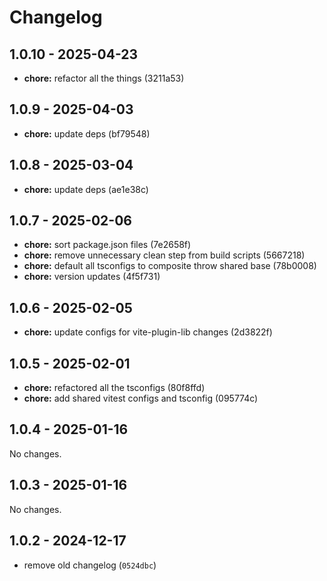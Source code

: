 # Changelog

## 1.0.10 - 2025-04-23

- __chore:__ refactor all the things (3211a53)

## 1.0.9 - 2025-04-03

- __chore:__ update deps (bf79548)

## 1.0.8 - 2025-03-04

- __chore:__ update deps (ae1e38c)

## 1.0.7 - 2025-02-06

- __chore:__ sort package.json files (7e2658f)
- __chore:__ remove unnecessary clean step from build scripts (5667218)
- __chore:__ default all tsconfigs to composite throw shared base (78b0008)
- __chore:__ version updates (4f5f731)

## 1.0.6 - 2025-02-05

- __chore:__ update configs for vite-plugin-lib changes (2d3822f)

## 1.0.5 - 2025-02-01

- __chore:__ refactored all the tsconfigs (80f8ffd)
- __chore:__ add shared vitest configs and tsconfig (095774c)

## 1.0.4 - 2025-01-16

No changes.

## 1.0.3 - 2025-01-16

No changes.

## 1.0.2 - 2024-12-17

- remove old changelog (`0524dbc`)
